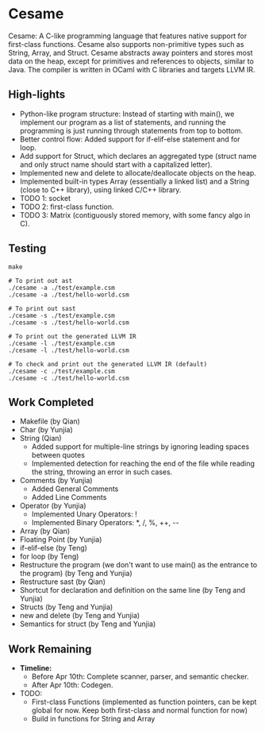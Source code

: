 # Cesame
Cesame: A C-like programming language that features native support for first-class functions. Cesame also supports non-primitive types such as String, Array, and Struct. Cesame abstracts away pointers and stores most data on the heap, except for primitives and references to objects, similar to Java. The compiler is written in OCaml with C libraries and targets LLVM IR.

## High-lights
* Python-like program structure: Instead of starting with main(), we implement our program as a list of statements, and running the programming is just running through statements from top to bottom.
* Better control flow: Added support for if-elif-else statement and for loop.
* Add support for Struct, which declares an aggregated type (struct name and only struct name should start with a capitalized letter).
* Implemented new and delete to allocate/deallocate objects on the heap.
* Implemented built-in types Array (essentially a linked list) and a String (close to C++ library), using linked C/C++ library.
* TODO 1: socket
* TODO 2: first-class function.
* TODO 3: Matrix (contiguously stored memory, with some fancy algo in C).

## Testing
```
make

# To print out ast
./cesame -a ./test/example.csm
./cesame -a ./test/hello-world.csm

# To print out sast
./cesame -s ./test/example.csm
./cesame -s ./test/hello-world.csm

# To print out the generated LLVM IR
./cesame -l ./test/example.csm
./cesame -l ./test/hello-world.csm

# To check and print out the generated LLVM IR (default)
./cesame -c ./test/example.csm
./cesame -c ./test/hello-world.csm
```


## Work Completed
- Makefile (by Qian)
- Char (by Yunjia)
- String (Qian)
    - Added support for multiple-line strings by ignoring leading spaces between quotes
    - Implemented detection for reaching the end of the file while reading the string, throwing an error in such cases.
- Comments (by Yunjia)
    - Added General Comments
    - Added Line Comments
- Operator (by Yunjia)
    - Implemented Unary Operators: !
    - Implemented Binary Operators: *, /, %, ++, --
- Array (by Qian)
- Floating Point (by Yunjia)
- if-elif-else (by Teng)
- for loop (by Teng)
- Restructure the program (we don't want to use main() as the entrance to the program) (by Teng and Yunjia)
- Restructure sast (by Qian)
- Shortcut for declaration and definition on the same line (by Teng and Yunjia)
- Structs (by Teng and Yunjia)
- new and delete (by Teng and Yunjia)
- Semantics for struct (by Teng and Yunjia)

## Work Remaining
- **Timeline:**
    - Before Apr 10th: Complete scanner, parser, and semantic checker.
    - After Apr 10th: Codegen.
- TODO:
    - First-class Functions (implemented as function pointers, can be kept global for now. Keep both first-class and normal function for now)
    - Build in functions for String and Array
